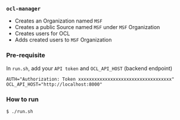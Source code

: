 ### `ocl-manager`

- Creates an Organization named `MSF`
- Creates a public Source named `MSF` under `MSF` Organization
- Creates users for OCL
- Adds created users to `MSF` Organization


### Pre-requisite
In `run.sh`, add your `API token` and `OCL_API_HOST` (backend endpoint)
```
AUTH="Authorization: Token xxxxxxxxxxxxxxxxxxxxxxxxxxxxxxxxxxx"
OCL_API_HOST="http://localhost:8000"
```

### How to run
```
$ ./run.sh
```
